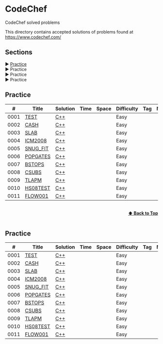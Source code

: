# CodeChef
CodeChef solved problems

This directory contains accepted solutions of problems found at https://www.codechef.com/

## Sections

▶️ <a href="#Practice">Practice </a><br>
▶️ Practice <br>
▶️ Practice <br>
▶️ Practice <br>
<!-- NOTE : 
1) This directory will be updated with solutions of challenges only after they end for everyone(more info 
on this can be found at codechef site)
2) All the solutions are compiled on Visual Studio 2019 which uses gnu c++ 17 version 7.3.0
3) Each directory contains a *"problem.txt"* file that contains the problem description and *".cpp"* file that contains the solution code
4) Directories marked with "P" at the end contain solution code that was partially accepted
 -->
## Practice
|  #  | Title           |  Solution       |  Time           | Space           | Difficulty    | Tag          | Note| 
|-----|---------------- | --------------- | --------------- | --------------- | ------------- |--------------|-----|
0001 | [TEST](https://www.codechef.com/problems/TEST) | [C++](./Easy/Life_univ_everything.cpp) |        |          | Easy         |||
0002 | [CASH](https://www.codechef.com/problems/TEST) | [C++](./Easy/Life_univ_everything.cpp) |        |          | Easy         |||
0003 | [SLAB](https://www.codechef.com/problems/TEST) | [C++](./Easy/Life_univ_everything.cpp) |        |          | Easy         |||
0004 | [ICM2008](https://www.codechef.com/problems/TEST) | [C++](./Easy/Life_univ_everything.cpp) |        |          | Easy         |||
0005 | [SNUG_FIT](https://www.codechef.com/problems/TEST) | [C++](./Easy/Life_univ_everything.cpp) |        |          | Easy         |||
0006 | [POPGATES](https://www.codechef.com/problems/TEST) | [C++](./Easy/Life_univ_everything.cpp) |        |          | Easy         |||
0007 | [BSTOPS](https://www.codechef.com/problems/TEST) | [C++](./Easy/Life_univ_everything.cpp) |        |          | Easy         |||
0008 | [CSUBS](https://www.codechef.com/problems/TEST) | [C++](./Easy/Life_univ_everything.cpp) |        |          | Easy         |||
0009 | [TLAPM](https://www.codechef.com/problems/TEST) | [C++](./Easy/Life_univ_everything.cpp) |        |          | Easy         |||
0010 | [HS08TEST](https://www.codechef.com/problems/TEST) | [C++](./Easy/Life_univ_everything.cpp) |        |          | Easy         |||
0011 | [FLOW001](https://www.codechef.com/problems/TEST) | [C++](./Easy/Life_univ_everything.cpp) |        |          | Easy         |||

<br/>
<div align="right">
    <b><a href="#Sections">⬆️ Back to Top</a></b>
</div>
<br/>

## Practice
|  #  | Title           |  Solution       |  Time           | Space           | Difficulty    | Tag          | Note| 
|-----|---------------- | --------------- | --------------- | --------------- | ------------- |--------------|-----|
0001 | [TEST](https://www.codechef.com/problems/TEST) | [C++](./Easy/Life_univ_everything.cpp) |        |          | Easy         |||
0002 | [CASH](https://www.codechef.com/problems/TEST) | [C++](./Easy/Life_univ_everything.cpp) |        |          | Easy         |||
0003 | [SLAB](https://www.codechef.com/problems/TEST) | [C++](./Easy/Life_univ_everything.cpp) |        |          | Easy         |||
0004 | [ICM2008](https://www.codechef.com/problems/TEST) | [C++](./Easy/Life_univ_everything.cpp) |        |          | Easy         |||
0005 | [SNUG_FIT](https://www.codechef.com/problems/TEST) | [C++](./Easy/Life_univ_everything.cpp) |        |          | Easy         |||
0006 | [POPGATES](https://www.codechef.com/problems/TEST) | [C++](./Easy/Life_univ_everything.cpp) |        |          | Easy         |||
0007 | [BSTOPS](https://www.codechef.com/problems/TEST) | [C++](./Easy/Life_univ_everything.cpp) |        |          | Easy         |||
0008 | [CSUBS](https://www.codechef.com/problems/TEST) | [C++](./Easy/Life_univ_everything.cpp) |        |          | Easy         |||
0009 | [TLAPM](https://www.codechef.com/problems/TEST) | [C++](./Easy/Life_univ_everything.cpp) |        |          | Easy         |||
0010 | [HS08TEST](https://www.codechef.com/problems/TEST) | [C++](./Easy/Life_univ_everything.cpp) |        |          | Easy         |||
0011 | [FLOW001](https://www.codechef.com/problems/TEST) | [C++](./Easy/Life_univ_everything.cpp) |        |          | Easy         |||
